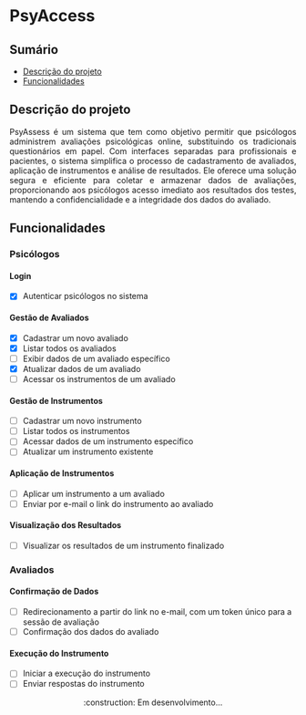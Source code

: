 # PsyAccess

## Sumário
  * [Descrição do projeto](#descrição-do-projeto)
  * [Funcionalidades](#funcionalidades)

## Descrição do projeto

<p align="justify"> PsyAssess é um sistema que tem como objetivo permitir que psicólogos administrem avaliações psicológicas online, substituindo os tradicionais questionários em papel. Com interfaces separadas para profissionais e pacientes, o sistema simplifica o processo de cadastramento de avaliados, aplicação de instrumentos e análise de resultados. Ele oferece uma solução segura e eficiente para coletar e armazenar dados de avaliações, proporcionando aos psicólogos acesso imediato aos resultados dos testes, mantendo a confidencialidade e a integridade dos dados do avaliado. </p>

## Funcionalidades

### Psicólogos

#### Login
- [x] Autenticar psicólogos no sistema

#### Gestão de Avaliados
- [x] Cadastrar um novo avaliado
- [x] Listar todos os avaliados
- [ ] Exibir dados de um avaliado específico
- [x] Atualizar dados de um avaliado
- [ ] Acessar os instrumentos de um avaliado

#### Gestão de Instrumentos
- [ ] Cadastrar um novo instrumento
- [ ] Listar todos os instrumentos
- [ ] Acessar dados de um instrumento específico
- [ ] Atualizar um instrumento existente

#### Aplicação de Instrumentos
- [ ] Aplicar um instrumento a um avaliado
- [ ] Enviar por e-mail o link do instrumento ao avaliado

#### Visualização dos Resultados
- [ ] Visualizar os resultados de um instrumento finalizado

### Avaliados

#### Confirmação de Dados
- [ ] Redirecionamento a partir do link no e-mail, com um token único para a sessão de avaliação
- [ ] Confirmação dos dados do avaliado

#### Execução do Instrumento
- [ ] Iniciar a execução do instrumento
- [ ] Enviar respostas do instrumento

<div align="center">
  :construction: Em desenvolvimento...
</div>

